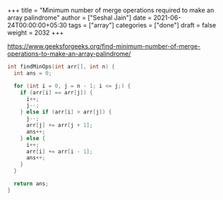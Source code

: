 +++
title = "Minimum number of merge operations required to make an array palindrome"
author = ["Seshal Jain"]
date = 2021-06-24T00:00:00+05:30
tags = ["array"]
categories = ["done"]
draft = false
weight = 2032
+++

<https://www.geeksforgeeks.org/find-minimum-number-of-merge-operations-to-make-an-array-palindrome/>

```cpp
int findMinOps(int arr[], int n) {
  int ans = 0;

  for (int i = 0, j = n - 1; i <= j;) {
    if (arr[i] == arr[j]) {
      i++;
      j--;
    } else if (arr[i] > arr[j]) {
      j--;
      arr[j] += arr[j + 1];
      ans++;
    } else {
      i++;
      arr[i] += arr[i - 1];
      ans++;
    }
  }

  return ans;
}
```
